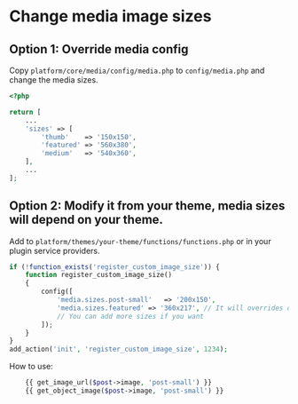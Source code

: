 # Change media image sizes

## Option 1: Override media config
Copy `platform/core/media/config/media.php` to `config/media.php` and change the media sizes.

```php
<?php

return [
    ...
    'sizes' => [
        'thumb'    => '150x150',
        'featured' => '560x380',
        'medium'   => '540x360',
    ],
    ...
];

```

## Option 2: Modify it from your theme, media sizes will depend on your theme.
Add to `platform/themes/your-theme/functions/functions.php` or in your plugin service providers.

```php
if (!function_exists('register_custom_image_size')) {
    function register_custom_image_size()
    {
        config([
            'media.sizes.post-small'   => '200x150',
            'media.sizes.featured' => '360x217', // It will overrides default size for "medium"
            // You can add more sizes if you want
        ]);
    }
}
add_action('init', 'register_custom_image_size', 1234);
```

How to use:

```php
    {{ get_image_url($post->image, 'post-small') }}
    {{ get_object_image($post->image, 'post-small') }}
```

